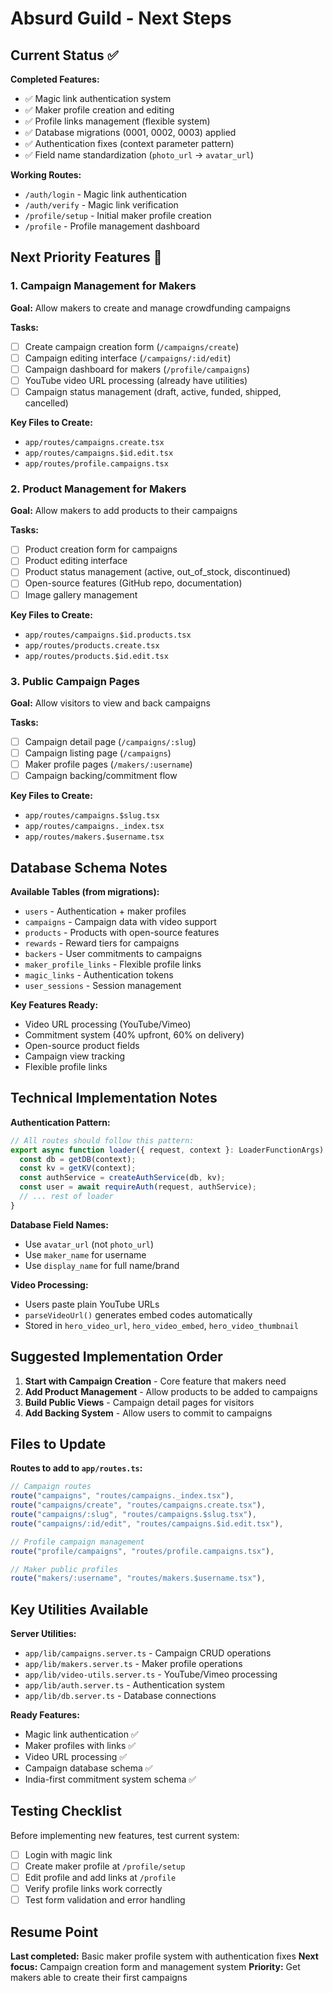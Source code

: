# Absurd Guild - Next Steps

## Current Status ✅

**Completed Features:**

- ✅ Magic link authentication system
- ✅ Maker profile creation and editing
- ✅ Profile links management (flexible system)
- ✅ Database migrations (0001, 0002, 0003) applied
- ✅ Authentication fixes (context parameter pattern)
- ✅ Field name standardization (`photo_url` → `avatar_url`)

**Working Routes:**

- `/auth/login` - Magic link authentication
- `/auth/verify` - Magic link verification
- `/profile/setup` - Initial maker profile creation
- `/profile` - Profile management dashboard

## Next Priority Features 🎯

### 1. Campaign Management for Makers

**Goal:** Allow makers to create and manage crowdfunding campaigns

**Tasks:**

- [ ] Create campaign creation form (`/campaigns/create`)
- [ ] Campaign editing interface (`/campaigns/:id/edit`)
- [ ] Campaign dashboard for makers (`/profile/campaigns`)
- [ ] YouTube video URL processing (already have utilities)
- [ ] Campaign status management (draft, active, funded, shipped, cancelled)

**Key Files to Create:**

- `app/routes/campaigns.create.tsx`
- `app/routes/campaigns.$id.edit.tsx`
- `app/routes/profile.campaigns.tsx`

### 2. Product Management for Makers

**Goal:** Allow makers to add products to their campaigns

**Tasks:**

- [ ] Product creation form for campaigns
- [ ] Product editing interface
- [ ] Product status management (active, out_of_stock, discontinued)
- [ ] Open-source features (GitHub repo, documentation)
- [ ] Image gallery management

**Key Files to Create:**

- `app/routes/campaigns.$id.products.tsx`
- `app/routes/products.create.tsx`
- `app/routes/products.$id.edit.tsx`

### 3. Public Campaign Pages

**Goal:** Allow visitors to view and back campaigns

**Tasks:**

- [ ] Campaign detail page (`/campaigns/:slug`)
- [ ] Campaign listing page (`/campaigns`)
- [ ] Maker profile pages (`/makers/:username`)
- [ ] Campaign backing/commitment flow

**Key Files to Create:**

- `app/routes/campaigns.$slug.tsx`
- `app/routes/campaigns._index.tsx`
- `app/routes/makers.$username.tsx`

## Database Schema Notes

**Available Tables (from migrations):**

- `users` - Authentication + maker profiles
- `campaigns` - Campaign data with video support
- `products` - Products with open-source features
- `rewards` - Reward tiers for campaigns
- `backers` - User commitments to campaigns
- `maker_profile_links` - Flexible profile links
- `magic_links` - Authentication tokens
- `user_sessions` - Session management

**Key Features Ready:**

- Video URL processing (YouTube/Vimeo)
- Commitment system (40% upfront, 60% on delivery)
- Open-source product fields
- Campaign view tracking
- Flexible profile links

## Technical Implementation Notes

**Authentication Pattern:**

```typescript
// All routes should follow this pattern:
export async function loader({ request, context }: LoaderFunctionArgs) {
  const db = getDB(context);
  const kv = getKV(context);
  const authService = createAuthService(db, kv);
  const user = await requireAuth(request, authService);
  // ... rest of loader
}
```

**Database Field Names:**

- Use `avatar_url` (not `photo_url`)
- Use `maker_name` for username
- Use `display_name` for full name/brand

**Video Processing:**

- Users paste plain YouTube URLs
- `parseVideoUrl()` generates embed codes automatically
- Stored in `hero_video_url`, `hero_video_embed`, `hero_video_thumbnail`

## Suggested Implementation Order

1. **Start with Campaign Creation** - Core feature that makers need
2. **Add Product Management** - Allow products to be added to campaigns
3. **Build Public Views** - Campaign detail pages for visitors
4. **Add Backing System** - Allow users to commit to campaigns

## Files to Update

**Routes to add to `app/routes.ts`:**

```typescript
// Campaign routes
route("campaigns", "routes/campaigns._index.tsx"),
route("campaigns/create", "routes/campaigns.create.tsx"),
route("campaigns/:slug", "routes/campaigns.$slug.tsx"),
route("campaigns/:id/edit", "routes/campaigns.$id.edit.tsx"),

// Profile campaign management
route("profile/campaigns", "routes/profile.campaigns.tsx"),

// Maker public profiles
route("makers/:username", "routes/makers.$username.tsx"),
```

## Key Utilities Available

**Server Utilities:**

- `app/lib/campaigns.server.ts` - Campaign CRUD operations
- `app/lib/makers.server.ts` - Maker profile operations
- `app/lib/video-utils.server.ts` - YouTube/Vimeo processing
- `app/lib/auth.server.ts` - Authentication system
- `app/lib/db.server.ts` - Database connections

**Ready Features:**

- Magic link authentication ✅
- Maker profiles with links ✅
- Video URL processing ✅
- Campaign database schema ✅
- India-first commitment system schema ✅

## Testing Checklist

Before implementing new features, test current system:

- [ ] Login with magic link
- [ ] Create maker profile at `/profile/setup`
- [ ] Edit profile and add links at `/profile`
- [ ] Verify profile links work correctly
- [ ] Test form validation and error handling

## Resume Point

**Last completed:** Basic maker profile system with authentication fixes
**Next focus:** Campaign creation form and management system
**Priority:** Get makers able to create their first campaigns
